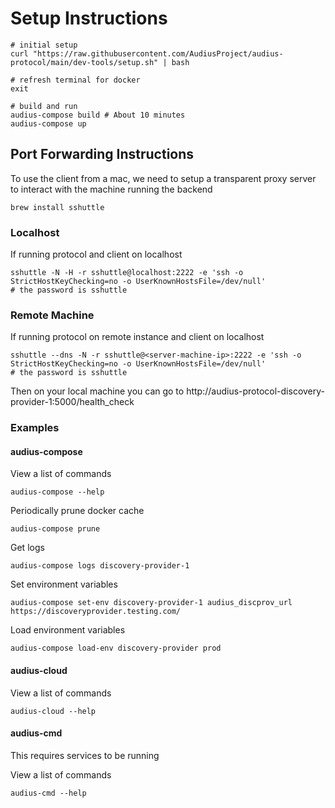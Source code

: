 # Setup Instructions

```
# initial setup
curl "https://raw.githubusercontent.com/AudiusProject/audius-protocol/main/dev-tools/setup.sh" | bash

# refresh terminal for docker
exit
```
```
# build and run
audius-compose build # About 10 minutes
audius-compose up
```

## Port Forwarding Instructions

To use the client from a mac, we need to setup a transparent proxy server to interact with the machine running the backend
```
brew install sshuttle
```

### Localhost

If running protocol and client on localhost

```
sshuttle -N -H -r sshuttle@localhost:2222 -e 'ssh -o StrictHostKeyChecking=no -o UserKnownHostsFile=/dev/null'
# the password is sshuttle
```

### Remote Machine

If running protocol on remote instance and client on localhost

```
sshuttle --dns -N -r sshuttle@<server-machine-ip>:2222 -e 'ssh -o StrictHostKeyChecking=no -o UserKnownHostsFile=/dev/null'
# the password is sshuttle
```

Then on your local machine you can go to http://audius-protocol-discovery-provider-1:5000/health_check

### Examples

#### audius-compose

View a list of commands
```
audius-compose --help
```

Periodically prune docker cache
```
audius-compose prune
```

Get logs
```
audius-compose logs discovery-provider-1
```

Set environment variables
```
audius-compose set-env discovery-provider-1 audius_discprov_url https://discoveryprovider.testing.com/
```

Load environment variables
```
audius-compose load-env discovery-provider prod
```

#### audius-cloud

View a list of commands
```
audius-cloud --help
```

#### audius-cmd

This requires services to be running

View a list of commands
```
audius-cmd --help
```
